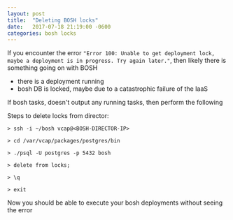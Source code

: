 ```yaml
---
layout: post
title:  "Deleting BOSH locks"
date:   2017-07-18 21:19:00 -0600
categories: bosh locks
---
```


If you encounter the error `"Error 100: Unable to get deployment lock, maybe a deployment is in progress. Try again later."`, then likely there is something going on with BOSH

- there is a deployment running
- bosh DB is locked, maybe due to a catastrophic failure of the IaaS

If bosh tasks, doesn't output any running tasks, then perform the following

Steps to delete locks from director:

```
> ssh -i ~/bosh vcap@<BOSH-DIRECTOR-IP>

> cd /var/vcap/packages/postgres/bin

> ./psql -U postgres -p 5432 bosh

> delete from locks;

> \q

> exit
```

Now you should be able to execute your bosh deployments without seeing the error
